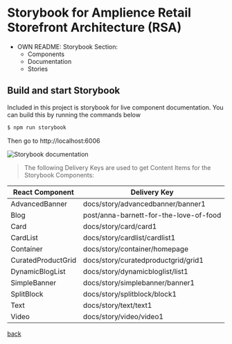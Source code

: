 # Storybook for Amplience Retail Storefront Architecture (RSA)

 - OWN README: Storybook Section:
    - Components
    - Documentation
    - Stories
    <!-- TODO: Have a hosted Storybook running to point to -->

## Build and start Storybook

Included in this project is storybook for live component documentation. You can build this by running the commands below

```sh
$ npm run storybook
```

Then go to http://localhost:6006

![Storybook documentation](../media/storybook.png)

> The following Delivery Keys are used to get Content Items for the Storybook Components:

| React Component        | Delivery Key                            |
| ---------------------- | --------------------------------------- |
| AdvancedBanner         | docs/story/advancedbanner/banner1       |
| Blog                   | post/anna-barnett-for-the-love-of-food                   |
| Card                   | docs/story/card/card1                   |
| CardList               | docs/story/cardlist/cardlist1           |
| Container              | docs/story/container/homepage           |
| CuratedProductGrid     | docs/story/curatedproductgrid/grid1     |
| DynamicBlogList        | docs/story/dynamicbloglist/list1        |
| SimpleBanner           | docs/story/simplebanner/banner1         |
| SplitBlock             | docs/story/splitblock/block1            |
| Text                   | docs/story/text/text1                   |
| Video                  | docs/story/video/video1                 |

[back](../README.md)